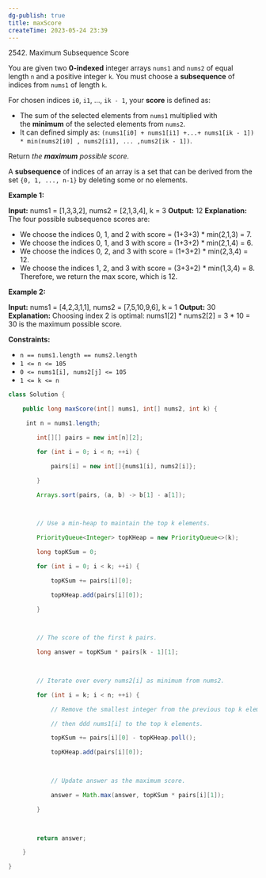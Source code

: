 ```yaml
---
dg-publish: true
title: maxScore
createTime: 2023-05-24 23:39  
---
```


2542. Maximum Subsequence Score

You are given two **0-indexed** integer arrays `nums1` and `nums2` of equal length `n` and a positive integer `k`. You must choose a **subsequence** of indices from `nums1` of length `k`.

For chosen indices `i0`, `i1`, ..., `ik - 1`, your **score** is defined as:

- The sum of the selected elements from `nums1` multiplied with the **minimum** of the selected elements from `nums2`.
- It can defined simply as: `(nums1[i0] + nums1[i1] +...+ nums1[ik - 1]) * min(nums2[i0] , nums2[i1], ... ,nums2[ik - 1])`.

Return _the **maximum** possible score._

A **subsequence** of indices of an array is a set that can be derived from the set `{0, 1, ..., n-1}` by deleting some or no elements.

**Example 1:**

**Input:** nums1 = [1,3,3,2], nums2 = [2,1,3,4], k = 3
**Output:** 12
**Explanation:** 
The four possible subsequence scores are:
- We choose the indices 0, 1, and 2 with score = (1+3+3) * min(2,1,3) = 7.
- We choose the indices 0, 1, and 3 with score = (1+3+2) * min(2,1,4) = 6. 
- We choose the indices 0, 2, and 3 with score = (1+3+2) * min(2,3,4) = 12. 
- We choose the indices 1, 2, and 3 with score = (3+3+2) * min(1,3,4) = 8.
Therefore, we return the max score, which is 12.

**Example 2:**

**Input:** nums1 = [4,2,3,1,1], nums2 = [7,5,10,9,6], k = 1
**Output:** 30
**Explanation:** 
Choosing index 2 is optimal: nums1[2] * nums2[2] = 3 * 10 = 30 is the maximum possible score.

**Constraints:**

- `n == nums1.length == nums2.length`
- `1 <= n <= 105`
- `0 <= nums1[i], nums2[j] <= 105`
- `1 <= k <= n`

```java
class Solution {

    public long maxScore(int[] nums1, int[] nums2, int k) {

     int n = nums1.length;

        int[][] pairs = new int[n][2];

        for (int i = 0; i < n; ++i) {

            pairs[i] = new int[]{nums1[i], nums2[i]};

        }

        Arrays.sort(pairs, (a, b) -> b[1] - a[1]);

  

        // Use a min-heap to maintain the top k elements.

        PriorityQueue<Integer> topKHeap = new PriorityQueue<>(k);

        long topKSum = 0;

        for (int i = 0; i < k; ++i) {

            topKSum += pairs[i][0];

            topKHeap.add(pairs[i][0]);

        }

  

        // The score of the first k pairs.

        long answer = topKSum * pairs[k - 1][1];

  

        // Iterate over every nums2[i] as minimum from nums2.

        for (int i = k; i < n; ++i) {

            // Remove the smallest integer from the previous top k elements

            // then ddd nums1[i] to the top k elements.

            topKSum += pairs[i][0] - topKHeap.poll();

            topKHeap.add(pairs[i][0]);

  

            // Update answer as the maximum score.

            answer = Math.max(answer, topKSum * pairs[i][1]);

        }

  

        return answer;  

    }

}
```